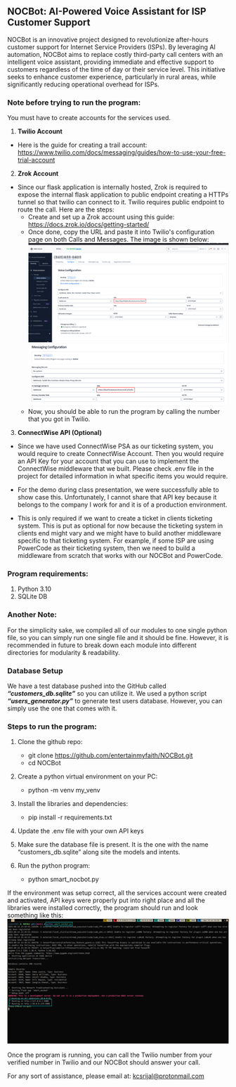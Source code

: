 ## NOCBot: AI-Powered Voice Assistant for ISP Customer Support
NOCBot is an innovative project designed to revolutionize after-hours customer support for Internet Service Providers (ISPs). By leveraging AI automation, NOCBot aims to replace costly third-party call centers with an intelligent voice assistant, providing immediate and effective support to customers regardless of the time of day or their service level. This initiative seeks to enhance customer experience, particularly in rural areas, while significantly reducing operational overhead for ISPs.

### Note before trying to run the program:
You must have to create accounts for the services used.
1. **Twilio Account**
- Here is the guide for creating a trail account: https://www.twilio.com/docs/messaging/guides/how-to-use-your-free-trial-account

2. **Zrok Account**
- Since our flask application is internally hosted, Zrok is required to expose the internal flask application to public endpoint creating a HTTPs tunnel so that twilio can connect to it. Twilio requires public endpoint to route the call. Here are the steps:
    - Create and set up a Zrok account using this guide: https://docs.zrok.io/docs/getting-started/
    - Once done, copy the URL and paste it into Twilio's configuration page on both Calls and Messages. The image is shown below:
    ![Twilio Voice](images/voice_service.png)
    ![Twilio Voice](images/messaging_service.png)
    - Now, you should be able to run the program by calling the number that you got in Twilio. 

3. **ConnectWise API (Optional)**
- Since we have used ConnectWise PSA as our ticketing system, you would require to create ConnectWise Account. Then you would require an API Key for your account that you can use to implement the ConnectWise middleware that we built. Please check .env file in the project for detailed information in what specific items you would require.

- For the demo during class presentation, we were successfully able to show case this. Unfortunately, I cannot share that API key because it belongs to the company I work for and it is of a production environment. 

- This is only required if we want to create a ticket in clients ticketing system. This is put as optional for now because the ticketing system in clients end might vary and we might have to build another middleware specific to that ticketing system. For example, if some ISP are using PowerCode as their ticketing system, then we need to build a middleware from scratch that works with our NOCBot and PowerCode.

### Program requirements:
1. Python 3.10
2. SQLite DB


### Another Note:
For the simplicity sake, we compiled all of our modules to one single python file, so you can simply run one single file and it should be fine. However, it is recommended in future to break down each module into different directories for modularity & readability.

### Database Setup
We have a test database pushed into the GitHub called ***“customers_db.sqlite”*** so you can utilize it. We used a python script ***“users_generator.py”*** to generate test users database. However, you can simply use the one that comes with it.


### Steps to run the program:
1. Clone the github repo:
    - git clone https://github.com/entertainmyfaith/NOCBot.git
    - cd NOCBot

2. Create a python virtual environment on your PC:
    - python -m venv my_venv

3. Install the libraries and dependencies:
    - pip install -r requirements.txt

4. Update the .env file with your own API keys

5. Make sure the database file is present. It is the one with the name “customers_db.sqlite” along site the models and intents.

6. Run the python program:
    - python smart_nocbot.py


If the environment was setup correct, all the services account were created and activated, API keys were properly put into right place and all the libraries were installed correctly, the program should run and look something like this:
![Twilio Voice](images/program_execution.png)


Once the program is running, you can call the Twilio number from your verified number in Twilio and our NOCBot should answer your call.

For any sort of assistance, please email at: kcsrijal@protonmail.com

